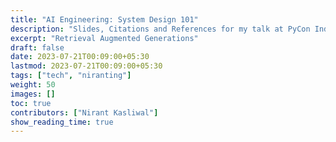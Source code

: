 ```yaml
---
title: "AI Engineering: System Design 101"
description: "Slides, Citations and References for my talk at PyCon India, Hyderabad, Oct 2023"
excerpt: "Retrieval Augmented Generations"
draft: false
date: 2023-07-21T00:09:00+05:30
lastmod: 2023-07-21T00:09:00+05:30
tags: ["tech", "niranting"]
weight: 50
images: []
toc: true
contributors: ["Nirant Kasliwal"]
show_reading_time: true
---
```


